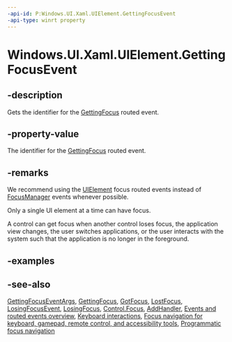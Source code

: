 ```yaml
---
-api-id: P:Windows.UI.Xaml.UIElement.GettingFocusEvent
-api-type: winrt property
---
```


<!-- Property syntax.
public RoutedEvent GettingFocusEvent { get; }
-->

# Windows.UI.Xaml.UIElement.GettingFocusEvent

## -description

Gets the identifier for the [GettingFocus](uielement_gettingfocus.md) routed event.

## -property-value

The identifier for the [GettingFocus](uielement_gettingfocus.md) routed event.

## -remarks

We recommend using the [UIElement](../windows.ui.xaml/uielement.md) focus routed events instead of [FocusManager](focusmanager.md) events whenever possible.

Only a single UI element at a time can have focus.

A control can get focus when another control loses focus, the application view changes, the user switches applications, or the user interacts with the system such that the application is no longer in the foreground.

## -examples

## -see-also

[GettingFocusEventArgs](..\windows.ui.xaml.input\gettingfocuseventargs.md), [GettingFocus](uielement_gettingfocus.md), [GotFocus](uielement_gotfocus.md), [LostFocus](uielement_lostfocus.md), [LosingFocusEvent](uielement_losingfocusevent.md), [LosingFocus](uielement_losingfocus.md), [Control.Focus](../windows.ui.xaml.controls/control_focus_195503898.md), [AddHandler](uielement_addhandler_2121467075.md), [Events and routed events overview](https://msdn.microsoft.com/library/34c219e8-3efb-45bc-8bbd-6fd937698832), [Keyboard interactions](https://docs.microsoft.com/windows/uwp/design/input/keyboard-interactions), [Focus navigation for keyboard, gamepad, remote control, and accessibility tools](https://docs.microsoft.com/windows/uwp/design/input/focus-navigation), [Programmatic focus navigation](https://docs.microsoft.com/windows/uwp/design/input/focus-navigation-programmatic)

